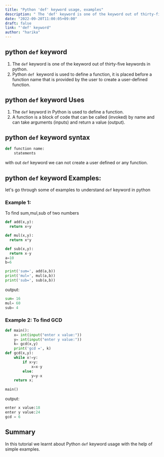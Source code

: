 ```yaml
---
title: "Python 'def' keyword usage, examples"
description: " The 'def' keyword is one of the keyword out of thirty-five keywords in python"
date: "2022-09-20T11:00:05+09:00"
draft: false
link: "'def' keyword"
author: "harika"
---
```


## python `def` keyword 

1. The `def` keyword is one of the keyword out of thirty-five keywords in python.
2. Python `def `keyword is used to define a function, it is placed before a function name that is provided by the user to create a user-defined function. 

## python `def` keyword Uses

1. The `def` keyword in Python is used to define a function. 
2. A function is a block of code that can be called (invoked) by name and can take arguments (inputs) and return a value (output).

## python `def` keyword syntax

```python
def function name:
    statements
```
with out `def` keyword we can not create a user defined or any function.


## python `def` keyword Examples:

let's go through some of examples to understand `def` keyword in python

### Example 1:
To find sum,mul,sub of two numbers

```python
def add(x,y):
  return x+y

def mul(x,y):
  return x*y

def sub(x,y):
  return x-y
a=10
b=6

print('sum=', add(a,b))
print('mul=', mul(a,b))
print('sub=', sub(a,b))
```
output:

```python
sum= 16
mul= 60
sub= 4
```
### Example 2: To find GCD

```python
def main():
    x= int(input("enter x value:"))
    y= int(input("enter y value:"))
    k= gcd(x,y)
    print('gcd =', k)
def gcd(x,y):
    while x!=y:
        if x>y:
            x=x-y
        else:
            y=y-x
    return x;
    
main()
```
output:

```python
enter x value:18
enter y value:24
gcd = 6
```

## Summary
In this tutorial we learnt about Python `def` keyword usage with the help of simple examples.
